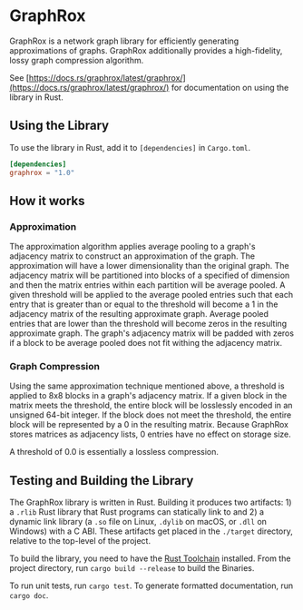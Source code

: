 # GraphRox

GraphRox is a network graph library for efficiently generating approximations of graphs.
GraphRox additionally provides a high-fidelity, lossy graph compression algorithm.

See [https://docs.rs/graphrox/latest/graphrox/](https://docs.rs/graphrox/latest/graphrox/)
for documentation on using the library in Rust.

## Using the Library

To use the library in Rust, add it to `[dependencies]` in `Cargo.toml`.

```toml
[dependencies]
graphrox = "1.0"
```

## How it works

### Approximation

The approximation algorithm applies average pooling to a graph's adjacency matrix to
construct an approximation of the graph. The approximation will have a lower dimensionality
than the original graph. The adjacency matrix will be partitioned into blocks of a
specified of dimension and then the matrix entries within each partition will be average
pooled. A given threshold will be applied to the average pooled entries such that each
entry that is greater than or equal to the threshold will become a 1 in the adjacency
matrix of the resulting approximate graph. Average pooled entries that are lower than the
threshold will become zeros in the resulting approximate graph. The graph's adjacency 
matrix will be padded with zeros if a block to be average pooled does not fit withing the
adjacency matrix.

### Graph Compression

Using the same approximation technique mentioned above, a threshold is applied to 8x8 
blocks in a graph's adjacency matrix. If a given block in the matrix meets the threshold, 
the entire block will be losslessly encoded in an unsigned 64-bit integer. If the block
does not meet the threshold, the entire block will be represented by a 0 in the resulting
matrix. Because GraphRox stores matrices as adjacency lists, 0 entries have no effect on
storage size.

A threshold of 0.0 is essentially a lossless compression.

## Testing and Building the Library

The GraphRox library is written in Rust. Building it produces two artifacts: 1) a `.rlib`
Rust library that Rust programs can statically link to and 2) a dynamic link library (a
`.so` file on Linux, `.dylib` on macOS, or `.dll` on Windows) with a C ABI. These
artifacts get placed in the `./target` directory, relative to the top-level of the
project.

To build the library, you need to have the 
[Rust Toolchain](https://www.rust-lang.org/tools/install) installed. From the project
directory, run `cargo build --release` to build the Binaries.

To run unit tests, run `cargo test`. To generate formatted documentation, run
`cargo doc`.
